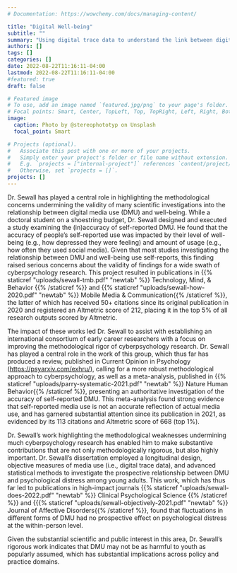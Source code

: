 ```yaml
---
# Documentation: https://wowchemy.com/docs/managing-content/

title: "Digital Well-being"
subtitle: ""
summary: "Using digital trace data to understand the link between digital media use and well-being."
authors: []
tags: []
categories: []
date: 2022-08-22T11:16:11-04:00
lastmod: 2022-08-22T11:16:11-04:00
#featured: true
draft: false

# Featured image
# To use, add an image named `featured.jpg/png` to your page's folder.
# Focal points: Smart, Center, TopLeft, Top, TopRight, Left, Right, BottomLeft, Bottom, BottomRight.
image:
  caption: Photo by @stereophototyp on Unsplash
  focal_point: Smart

# Projects (optional).
#   Associate this post with one or more of your projects.
#   Simply enter your project's folder or file name without extension.
#   E.g. `projects = ["internal-project"]` references `content/project/deep-learning/index.md`.
#   Otherwise, set `projects = []`.
projects: []
---
```

Dr. Sewall has played a central role in highlighting the methodological concerns undermining the validity of many scientific investigations into the relationship between digital media use (DMU) and well-being. While a doctoral student on a shoestring budget, Dr. Sewall designed and executed a study examining the (in)accuracy of self-reported DMU. He found that the accuracy of people’s self-reported use was impacted by their level of well-being (e.g., how depressed they were feeling) and amount of usage (e.g., how often they used social media). Given that most studies investigating the relationship between DMU and well-being use self-reports, this finding raised serious concerns about the validity of findings for a wide swath of cyberpsychology research. This project resulted in publications in {{% staticref "uploads/sewall-tmb.pdf" "newtab" %}} Technology, Mind, & Behavior {{% /staticref %}} and {{% staticref "uploads/sewall-how-2020.pdf" "newtab" %}} Mobile Media & Communication{{% /staticref %}}, the latter of which has received 50+ citations since its original publication in 2020 and registered an Altmetric score of 212, placing it in the top 5% of all research outputs scored by Altmetric.

The impact of these works led Dr. Sewall to assist with establishing an international consortium of early career researchers with a focus on improving the methodological rigor of cyberpsychology research. Dr. Sewall has played a central role in the work of this group, which thus far has produced a review, published in Current Opinion in Psychology (https://psyarxiv.com/exhru/), calling for a more robust methodological approach to cyberpsychology, as well as a meta-analysis, published in {{% staticref "uploads/parry-systematic-2021.pdf" "newtab" %}} Nature Human Behavior{{% /staticref %}}, presenting an authoritative investigation of the accuracy of self-reported DMU. This meta-analysis found strong evidence that self-reported media use is not an accurate reflection of actual media use, and has garnered substantial attention since its publication in 2021, as evidenced by its 113 citations and Altmetric score of 668 (top 1%).

Dr. Sewall’s work highlighting the methodological weaknesses undermining much cyberpsychology research has enabled him to make substantive contributions that are not only methodologically rigorous, but also highly important. Dr. Sewall’s dissertation employed a longitudinal design, objective measures of media use (i.e., digital trace data), and advanced statistical methods to investigate the prospective relationship between DMU and psychological distress among young adults. This work, which has thus far led to publications in high-impact journals {{% staticref "uploads/sewall-does-2022.pdf" "newtab" %}} Clinical Psychological Science {{% /staticref %}} and {{{% staticref "uploads/sewall-objectively-2021.pdf" "newtab" %}} Journal of Affective Disorders{{% /staticref %}}, found that fluctuations in different forms of DMU had no prospective effect on psychological distress at the within-person level. 

Given the substantial scientific and public interest in this area, Dr. Sewall’s rigorous work indicates that DMU may not be as harmful to youth as popularly assumed, which has substantial implications across policy and practice domains.
